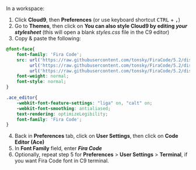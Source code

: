 In a workspace:
1. Click **Cloud9**, then **Preferences** (or use keyboard shortcut <kbd>CTRL</kbd> + <kbd>,</kbd>)
2. Go to **Themes**, then click on **You can also style Cloud9 by editing _your stylesheet_** (this will open a blank _styles.css_ file in the C9 editor)
3. Copy & paste the following:
```css
@font-face{
    font-family: 'Fira Code';
    src: url('https://raw.githubusercontent.com/tonsky/FiraCode/5.2/distr/woff2/FiraCode-Regular.woff2') format('woff2'),
         url('https://raw.githubusercontent.com/tonsky/FiraCode/5.2/distr/woff/FiraCode-Regular.woff') format('woff'),
         url('https://raw.githubusercontent.com/tonsky/FiraCode/5.2/distr/ttf/FiraCode-Regular.ttf') format('truetype');
    font-weight: normal;
    font-style: normal;
}

.ace_editor{
    -webkit-font-feature-settings: "liga" on, "calt" on;
    -webkit-font-smoothing: antialiased;
    text-rendering: optimizeLegibility;
    font-family: 'Fira Code';
}
```
4. Back in **Preferences** tab, click on **User Settings**, then click on **Code Editor (Ace)**
5. In **Font Family** field, enter **_Fira Code_**
6. Optionally, repeat step 5 for **Preferences** > **User Settings** > **Terminal**, if you want Fira Code font in C9 terminal.